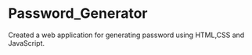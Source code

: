 # Password_Generator
Created a web application for generating password using HTML,CSS and JavaScript.
